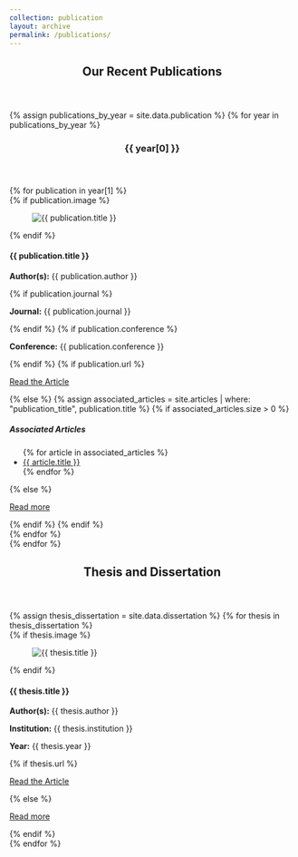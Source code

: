 ```yaml
---
collection: publication
layout: archive
permalink: /publications/
---
```


<section class="publications">
  <header>
    <h2>Our Recent Publications</h2>
  </header>
  
  {% assign publications_by_year = site.data.publication %}
  {% for year in publications_by_year %}
    <article class="publication-year">
      <header>
        <h3>{{ year[0] }}</h3>
      </header>
      <div class="publications-list">
        {% for publication in year[1] %}
          <article class="publication-tile">
            {% if publication.image %}
              <figure class="publication-image">
                <img src="{{ publication.image }}" alt="{{ publication.title }}">
              </figure>
            {% endif %}
            <div class="publication-content">
              <h4>{{ publication.title }}</h4>
              <p><strong>Author(s):</strong> {{ publication.author }}</p>
              {% if publication.journal %}
                <p><strong>Journal:</strong> {{ publication.journal }}</p>
              {% endif %}
              {% if publication.conference %}
                <p><strong>Conference:</strong> {{ publication.conference }}</p>
              {% endif %}
              {% if publication.url %}
                <p>
                  <a href="{{ publication.url }}" class="publication-link" target="_blank">Read the Article</a>
                </p>
              {% else %}
                {% assign associated_articles = site.articles | where: "publication_title", publication.title %}
                {% if associated_articles.size > 0 %}
                  <div class="associated-articles">
                    <h5>Associated Articles</h5>
                    <ul>
                      {% for article in associated_articles %}
                        <li><a href="{{ article.url }}">{{ article.title }}</a></li>
                      {% endfor %}
                    </ul>
                  </div>
                {% else %}
                  <p>
                    <a href="{{ publication.link }}" class="publication-link">Read more</a>
                  </p>
                {% endif %}
              {% endif %}
            </div>
          </article>
        {% endfor %}
      </div>
    </article>
  {% endfor %}
</section>

<section class="thesis-dissertation">
  <header>
    <h2>Thesis and Dissertation</h2>
  </header>
  <div class="publications-list">
    {% assign thesis_dissertation = site.data.dissertation %}
    {% for thesis in thesis_dissertation %}
      <article class="publication-tile">
        {% if thesis.image %}
          <figure class="publication-image">
            <img src="{{ thesis.image }}" alt="{{ thesis.title }}">
          </figure>
        {% endif %}
        <div class="publication-content">
          <h4>{{ thesis.title }}</h4>
          <p><strong>Author(s):</strong> {{ thesis.author }}</p>
          <p><strong>Institution:</strong> {{ thesis.institution }}</p>
          <p><strong>Year:</strong> {{ thesis.year }}</p>
          {% if thesis.url %}
            <p>
              <a href="{{ thesis.url }}" class="publication-link">Read the Article</a>
            </p>
          {% else %}
            <p>
              <a href="{{ thesis.link }}" class="publication-link">Read more</a>
            </p>
          {% endif %}
        </div>
      </article>
    {% endfor %}
  </div>
</section>
